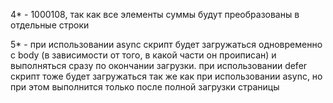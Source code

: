 4* - 1000108, так как все элементы суммы будут преобразованы в отдельные строки

5* - при использовании async скрипт будет загружаться одновременно с body (в зависимости от того, в какой части он проиписан) и выполняться сразу по окончании загрузки. при использовании defer скрипт тоже будет загружаться так же как при использовании async, но при этом выполнится только после полной загрузки страницы
